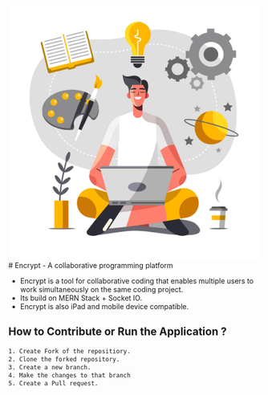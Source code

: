 <img src="./public/logo.png">
# Encrypt - A collaborative programming platform


* Encrypt is a tool for collaborative coding that enables multiple users to work simultaneously on the same coding project.
* Its build on MERN Stack + Socket IO. 
* Encrypt is also iPad and mobile device compatible.



## How to Contribute or Run the Application ?

    1. Create Fork of the repositiory.
    2. Clone the forked repository.
    3. Create a new branch.
    4. Make the changes to that branch
    5. Create a Pull request. 
